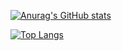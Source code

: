 [![Anurag's GitHub stats](https://github-readme-stats.vercel.app/api?username=admrb21)](https://github.com/anuraghazra/github-readme-stats)

[![Top Langs](https://github-readme-stats.vercel.app/api/top-langs/?username=admrb21)](https://github.com/anuraghazra/github-readme-stats)
